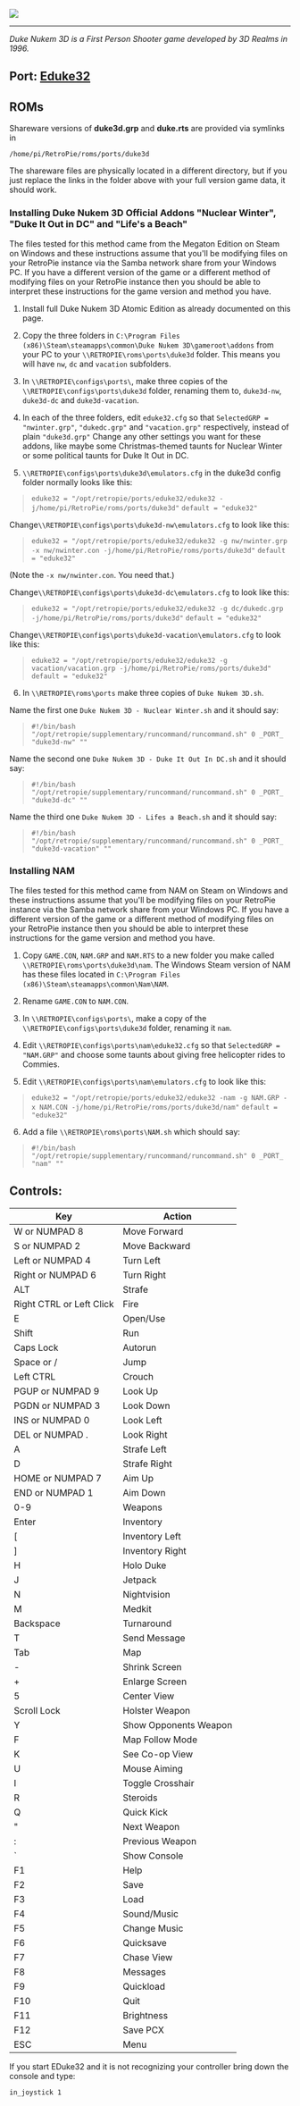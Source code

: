 ![](http://playsmart.fr/wp-content/uploads/2015/02/Duke-Nukem-3D.png)
***
_Duke Nukem 3D is a First Person Shooter game developed by 3D Realms in 1996._

## Port: [Eduke32](http://www.eduke32.com/)

## ROMs

Shareware versions of **duke3d.grp** and **duke.rts** are provided via symlinks in
```
/home/pi/RetroPie/roms/ports/duke3d
```
The shareware files are physically located in a different directory, but if you just replace the links in the folder above with your full version game data, it should work.

### Installing Duke Nukem 3D Official Addons "Nuclear Winter", "Duke It Out in DC" and "Life's a Beach"

The files tested for this method came from the Megaton Edition on Steam on Windows and these instructions assume that you'll be modifying files on your RetroPie instance via the Samba network share from your Windows PC. If you have a different version of the game or a different method of modifying files on your RetroPie instance then you should be able to interpret these instructions for the game version and method you have.

1. Install full Duke Nukem 3D Atomic Edition as already documented on this page.

2. Copy the three folders in `C:\Program Files (x86)\Steam\steamapps\common\Duke Nukem 3D\gameroot\addons` from your PC to your `\\RETROPIE\roms\ports\duke3d` folder. This means you will have `nw`, `dc` and `vacation` subfolders.

3. In `\\RETROPIE\configs\ports\`, make three copies of the `\\RETROPIE\configs\ports\duke3d` folder, renaming them to, `duke3d-nw`, `duke3d-dc` and `duke3d-vacation`.

4. In each of the three folders, edit `eduke32.cfg` so that `SelectedGRP = "nwinter.grp"`, `"dukedc.grp"` and `"vacation.grp"` respectively, instead of plain `"duke3d.grp"` Change any other settings you want for these addons, like maybe some Christmas-themed taunts for Nuclear Winter or some political taunts for Duke It Out in DC.

5. `\\RETROPIE\configs\ports\duke3d\emulators.cfg` in the duke3d config folder normally looks like this:

>  `eduke32 = "/opt/retropie/ports/eduke32/eduke32 -j/home/pi/RetroPie/roms/ports/duke3d"`
> `default = "eduke32"`

Change`\\RETROPIE\configs\ports\duke3d-nw\emulators.cfg` to look like this:

> `eduke32 = "/opt/retropie/ports/eduke32/eduke32 -g nw/nwinter.grp -x nw/nwinter.con -j/home/pi/RetroPie/roms/ports/duke3d"`
> `default = "eduke32"`

(Note the `-x nw/nwinter.con`. You need that.)

Change`\\RETROPIE\configs\ports\duke3d-dc\emulators.cfg` to look like this:

> `eduke32 = "/opt/retropie/ports/eduke32/eduke32 -g dc/dukedc.grp -j/home/pi/RetroPie/roms/ports/duke3d"`
> `default = "eduke32"`

Change`\\RETROPIE\configs\ports\duke3d-vacation\emulators.cfg` to look like this:

> `eduke32 = "/opt/retropie/ports/eduke32/eduke32 -g vacation/vacation.grp -j/home/pi/RetroPie/roms/ports/duke3d"`
> `default = "eduke32"`

6. In `\\RETROPIE\roms\ports` make three copies of `Duke Nukem 3D.sh`.

Name the first one `Duke Nukem 3D - Nuclear Winter.sh` and it should say:

> `#!/bin/bash`
> `"/opt/retropie/supplementary/runcommand/runcommand.sh" 0 _PORT_ "duke3d-nw" ""`

Name the second one `Duke Nukem 3D - Duke It Out In DC.sh` and it should say:

> `#!/bin/bash`
> `"/opt/retropie/supplementary/runcommand/runcommand.sh" 0 _PORT_ "duke3d-dc" ""`

Name the third one `Duke Nukem 3D - Lifes a Beach.sh` and it should say:

> `#!/bin/bash`
> `"/opt/retropie/supplementary/runcommand/runcommand.sh" 0 _PORT_ "duke3d-vacation" ""`

### Installing NAM

The files tested for this method came from NAM on Steam on Windows and these instructions assume that you'll be modifying files on your RetroPie instance via the Samba network share from your Windows PC. If you have a different version of the game or a different method of modifying files on your RetroPie instance then you should be able to interpret these instructions for the game version and method you have.

1.  Copy `GAME.CON`, `NAM.GRP` and `NAM.RTS` to a new folder you make called `\\RETROPIE\roms\ports\duke3d\nam`. The Windows Steam version of NAM has these files located in `C:\Program Files (x86)\Steam\steamapps\common\Nam\NAM`.

2. Rename `GAME.CON` to `NAM.CON`.

3. In `\\RETROPIE\configs\ports\`, make a copy of the `\\RETROPIE\configs\ports\duke3d` folder, renaming it `nam`.

4. Edit `\\RETROPIE\configs\ports\nam\eduke32.cfg` so that `SelectedGRP = "NAM.GRP"` and choose some taunts about giving free helicopter rides to Commies.

5. Edit `\\RETROPIE\configs\ports\nam\emulators.cfg` to look like this:

>  `eduke32 = "/opt/retropie/ports/eduke32/eduke32 -nam -g NAM.GRP -x NAM.CON -j/home/pi/RetroPie/roms/ports/duke3d/nam"`
> `default = "eduke32"`

6. Add a file `\\RETROPIE\roms\ports\NAM.sh` which should say:

> `#!/bin/bash`
> `"/opt/retropie/supplementary/runcommand/runcommand.sh" 0 _PORT_ "nam" ""`

## Controls:

Key | Action
 --- | ---
W or NUMPAD 8 | Move Forward
S or NUMPAD 2 | Move Backward
Left or NUMPAD 4 | Turn Left
Right or NUMPAD 6 | Turn Right
ALT | Strafe
Right CTRL or Left Click | Fire
E | Open/Use
Shift | Run
Caps Lock | Autorun
Space or / | Jump
Left CTRL | Crouch
PGUP or NUMPAD 9 | Look Up
PGDN or NUMPAD 3 | Look Down
INS or NUMPAD 0 | Look Left
DEL or NUMPAD . | Look Right
A | Strafe Left
D | Strafe Right
HOME or NUMPAD 7 | Aim Up
END or NUMPAD 1 | Aim Down
0-9 | Weapons
Enter | Inventory
[ | Inventory Left
] | Inventory Right
H | Holo Duke
J | Jetpack
N | Nightvision
M | Medkit
Backspace | Turnaround
T | Send Message
Tab | Map
- | Shrink Screen
+ | Enlarge Screen
5 | Center View
Scroll Lock | Holster Weapon
Y | Show Opponents Weapon
F | Map Follow Mode
K | See Co-op View
U | Mouse Aiming
I | Toggle Crosshair
R | Steroids
Q | Quick Kick
" | Next Weapon
: | Previous Weapon
` | Show Console
F1 | Help
F2 | Save
F3 | Load 
F4 | Sound/Music
F5 | Change Music
F6 | Quicksave
F7 | Chase View 
F8 | Messages
F9 | Quickload
F10 | Quit
F11 | Brightness 
F12 | Save PCX
ESC | Menu


If you start EDuke32 and it is not recognizing your controller bring down the console and type:

`in_joystick 1`